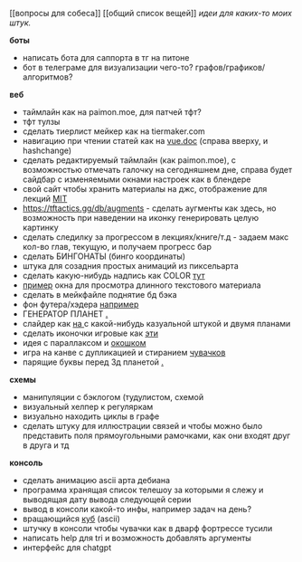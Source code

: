 [[вопросы для собеса]] [[общий список вещей]]
*идеи для каких-то моих штук.*

**боты**
-  написать бота для саппорта в тг на питоне
-  бот в телеграме для визуализации чего-то? графов/графиков/алгоритмов?

**веб**
-  таймлайн как на paimon.moe, для патчей тфт?
-  тфт тулзы
-  сделать тиерлист мейкер как на tiermaker.com
-  навигацию при чтении статей как на [vue.doc](https://vuejs.org/guide/scaling-up/routing.html#client-side-vs-server-side-routing) (справа вверху, и hashchange)
-  сделать редактируемый таймлайн (как paimon.moe), с возможностью отмечать галочку на сегодняшнем дне, справа будет сайдбар с изменяемыми окнами настроек как в блендере
-  свой сайт чтобы хранить материалы на джс, отображение для лекций [MIT ](https://ocw.mit.edu/courses/6-00sc-introduction-to-computer-science-and-programming-spring-2011/pages/syllabus/) 
- https://tftactics.gg/db/augments - сделать аугменты как здесь, но возможность при наведении на иконку генерировать целую картинку
- сделать следилку за прогрессом в лекциях/книге/т.д - задаем макс кол-во глав, текущую, и получаем прогресс бар
- сделать БИНГОНАТЫ (бинго координаты)
- штука для созадния простых анимаций из пиксельарта
-  сделать какую-нибудь надпись как COLOR [тут](https://twitter.com/gavinandpiano/status/1612509906934050816)
-  [пример](https://help.hexlet.io/ru/articles/111515-sovety-po-proxozdeniyu-proektov?_gl=1*16m35r9*_ga*MTQyNjYxNzQ3My4xNjcxMjI2OTEy*_ga_PM3R85EKHN*MTY3MzM2MjgwNy4xNy4xLjE2NzMzNjM4NTMuMC4wLjA.*_ga_XGX7H4WR4V*MTY3MzM2MjgwNy42LjEuMTY3MzM2Mzg1My4wLjAuMA..) окна для просмотра длинного текстового материала
-  сделать в мейкфайле поднятие бд бэка
-  фон футера/хэдера [например](https://twitter.com/jordan_grimmer/status/1613197875311173635)
-  ГЕНЕРАТОР ПЛАНЕТ [.](https://twitter.com/cmzw_/status/1616294122540920836?s=20&t=9L9oljL5IaRBzwmYkiXeYA)
-  слайдер как [на ](https://owl-studio.net/en)  с какой-нибудь казуальной штукой и двумя планами
-  сделать иконочки игровые как [эти ](https://twitter.com/Rappenem/status/1619038640440754179)
- идея с параллаксом и [окошком ](https://twitter.com/DmawDev/status/1619129247972593665)
-  игра на канве с дупликацией и стиранием [чувачков ](https://twitter.com/AtoGD_/status/1619097213069848576)
-  парящие буквы перед 3д планетой [.](https://twitter.com/mcfjall/status/1619766516660203520)

**схемы**
-  манипуляции с бэклогом (тудулистом, схемой
-  визуальный хелпер к регуляркам
-  визуально находить циклы в графе
-  сделать штуку для иллюстрации связей и чтобы можно было представить поля прямоугольными рамочками, как они входят друг в друга и тд


**консоль**
-  cделать анимацию ascii арта дебиана
-  программа хранящая список телешоу за которыми я слежу и выводящая дату вывода следующей серии
-  вывод в консоли какой-то инфы, например задач на день?
-  вращающийся [куб](https://www.youtube.com/watch?v=p09i_hoFdd0&ab_channel=ServetGulnaroglu) (ascii) 
-  штучку в консоли чтобы чувачки как в дварф фортрессе тусили 
-  написать help для tri и возможность добавлять аргументы
-  интерфейс для chatgpt